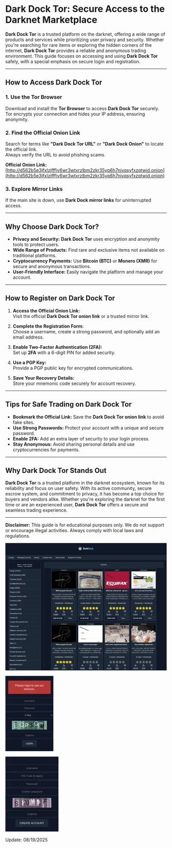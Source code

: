# Dark Dock Tor: Secure Access to the Darknet Marketplace  

**Dark Dock Tor** is a trusted platform on the darknet, offering a wide range of products and services while prioritizing user privacy and security. Whether you're searching for rare items or exploring the hidden corners of the internet, **Dark Dock Tor** provides a reliable and anonymous trading environment. This guide focuses on accessing and using **Dark Dock Tor** safely, with a special emphasis on secure login and registration.  

---

## How to Access Dark Dock Tor  

### 1. **Use the Tor Browser**  
Download and install the **Tor Browser** to access **Dark Dock Tor** securely.  
Tor encrypts your connection and hides your IP address, ensuring anonymity.  

### 2. **Find the Official Onion Link**  
Search for terms like **"Dark Dock Tor URL"** or **"Dark Dock Onion"** to locate the official link.  
Always verify the URL to avoid phishing scams.  

**Official Onion Link:** [http://d562b5e3jfxlzjfffjv6wr3wtxrzlbm2zkr35yp6h7nivqsyfxzqtwid.onion](http://d562b5e3jfxlzjfffjv6wr3wtxrzlbm2zkr35yp6h7nivqsyfxzqtwid.onion)  

### 3. **Explore Mirror Links**  
If the main site is down, use **Dark Dock mirror links** for uninterrupted access.  

---

## Why Choose Dark Dock Tor?  

- **Privacy and Security:** **Dark Dock Tor** uses encryption and anonymity tools to protect users.  
- **Wide Range of Products:** Find rare and exclusive items not available on traditional platforms.  
- **Cryptocurrency Payments:** Use **Bitcoin (BTC)** or **Monero (XMR)** for secure and anonymous transactions.  
- **User-Friendly Interface:** Easily navigate the platform and manage your account.  

---

## How to Register on Dark Dock Tor  

1. **Access the Official Onion Link:**  
Visit the official **Dark Dock Tor onion link** or a trusted mirror link.  

2. **Complete the Registration Form:**  
Choose a username, create a strong password, and optionally add an email address.  

3. **Enable Two-Factor Authentication (2FA):**  
Set up **2FA** with a 6-digit PIN for added security.  

4. **Use a PGP Key:**  
Provide a PGP public key for encrypted communications.  

5. **Save Your Recovery Details:**  
Store your mnemonic code securely for account recovery.  

---

## Tips for Safe Trading on Dark Dock Tor  

- **Bookmark the Official Link:** Save the **Dark Dock Tor onion link** to avoid fake sites.  
- **Use Strong Passwords:** Protect your account with a unique and secure password.  
- **Enable 2FA:** Add an extra layer of security to your login process.  
- **Stay Anonymous:** Avoid sharing personal details and use cryptocurrencies for payments.  

---

## Why Dark Dock Tor Stands Out  

**Dark Dock Tor** is a trusted platform in the darknet ecosystem, known for its reliability and focus on user safety. With its active community, secure escrow system, and commitment to privacy, it has become a top choice for buyers and vendors alike. Whether you're exploring the darknet for the first time or are an experienced user, **Dark Dock Tor** offers a secure and seamless trading experience.  

---

**Disclaimer:** This guide is for educational purposes only. We do not support or encourage illegal activities. Always comply with local laws and regulations.  

<a href="http://d562b5e3jfxlzjfffjv6wr3wtxrzlbm2zkr35yp6h7nivqsyfxzqtwid.onion"><img src="/references/bitmap.webp" alt="Dark Dock Tor Preview" style="max-width: 100%;"></a>
  
<a href="http://d562b5e3jfxlzjfffjv6wr3wtxrzlbm2zkr35yp6h7nivqsyfxzqtwid.onion"><img src="/references/clear.webp" alt="Dark Dock Login" style="max-width: 100%;"></a>
  
<a href="http://d562b5e3jfxlzjfffjv6wr3wtxrzlbm2zkr35yp6h7nivqsyfxzqtwid.onion"><img src="/references/hold.webp" alt="Dark Dock Register" style="max-width: 100%;"></a>





Update:  08/19/2025